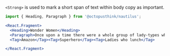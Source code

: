`<Strong>` is used to mark a short span of text within body copy as important.

```jsx
import { Heading, Paragraph } from '@octopusthink/nautilus';

<React.Fragment>
  <Heading>Wonder Women</Heading>
  <Paragraph>Once upon a time there were a whole group of lady-types who lived in a beautiful paradise-land called ... well, I forget but it was really pretty and just chock full of badass ladies.</Paragraph>
  <Tag>Amazon</Tag><Tag>Superhero</Tag><Tag>Ladies who lunch</Tag>

</React.Fragment>

```
